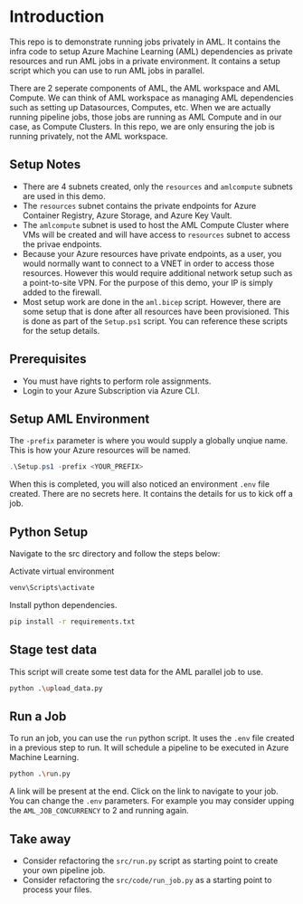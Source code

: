 # Introduction

This repo is to demonstrate running jobs privately in AML. It contains the infra code to setup Azure Machine Learning (AML) dependencies as private resources and run AML jobs in a private environment. It contains a setup script which you can use to run AML jobs in parallel. 

There are 2 seperate components of AML, the AML workspace and AML Compute. We can think of AML workspace as managing AML dependencies such as setting up Datasources, Computes, etc. When we are actually running pipeline jobs, those jobs are running as AML Compute and in our case, as Compute Clusters. In this repo, we are only ensuring the job is running privately, not the AML workspace.

## Setup Notes

* There are 4 subnets created, only the `resources` and `amlcompute` subnets are used in this demo.
* The `resources` subnet contains the private endpoints for Azure Container Registry, Azure Storage, and Azure Key Vault.
* The `amlcompute` subnet is used to host the AML Compute Cluster where VMs will be created and will have access to `resources` subnet to access the privae endpoints.
* Because your Azure resources have private endpoints, as a user, you would normally want to connect to a VNET in order to access those resources. However this would require additional network setup such as a point-to-site VPN. For the purpose of this demo, your IP is simply added to the firewall.
* Most setup work are done in the `aml.bicep` script. However, there are some setup that is done after all resources have been provisioned. This is done as part of the `Setup.ps1` script. You can reference these scripts for the setup details.

## Prerequisites

* You must have rights to perform role assignments. 
* Login to your Azure Subscription via Azure CLI.

## Setup AML Environment

The `-prefix` parameter is where you would supply a globally unqiue name. This is how your Azure resources will be named.

```powershell
.\Setup.ps1 -prefix <YOUR_PREFIX>
```

When this is completed, you will also noticed an environment `.env` file created. There are no secrets here. It contains the details for us to kick off a job. 

## Python Setup

Navigate to the src directory and follow the steps below:

Activate virtual environment

```bash
venv\Scripts\activate
```

Install python dependencies.

```bash
pip install -r requirements.txt
```

## Stage test data

This script will create some test data for the AML parallel job to use.

```bash
python .\upload_data.py
```

## Run a Job

To run an job, you can use the `run` python script. It uses the `.env` file created in a previous step to run. It will schedule a pipeline to be executed in Azure Machine Learning.

```bash
python .\run.py
```

A link will be present at the end. Click on the link to navigate to your job. You can change the `.env` parameters. For example you may consider upping the `AML_JOB_CONCURRENCY` to 2 and running again.

## Take away

* Consider refactoring the `src/run.py` script as starting point to create your own pipeline job.
* Consider refactoring the `src/code/run_job.py` as a starting point to process your files.